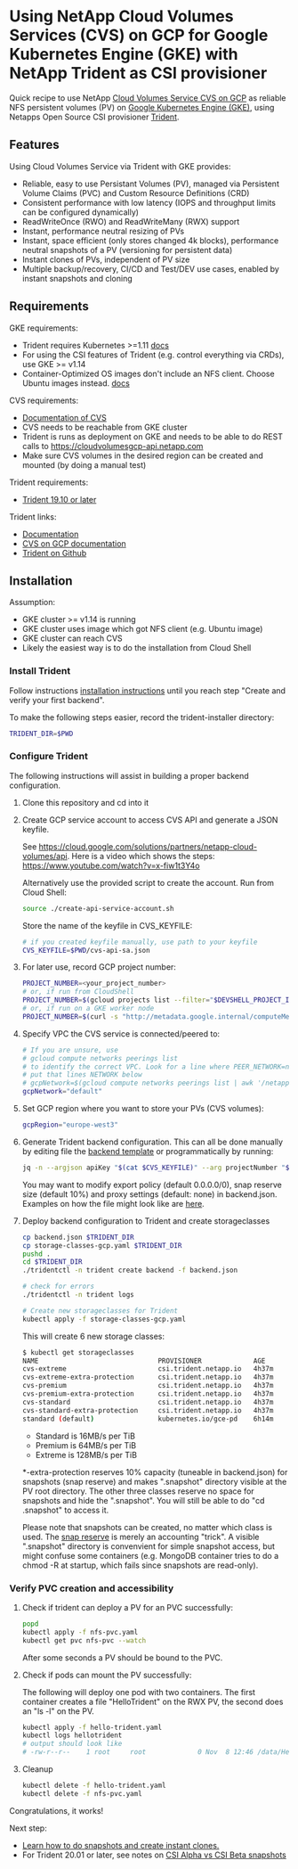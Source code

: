 # Using NetApp Cloud Volumes Services (CVS) on GCP for Google Kubernetes Engine (GKE) with NetApp Trident as CSI provisioner

Quick recipe to use NetApp [Cloud Volumes Service CVS on GCP](https://cloud.netapp.com/cloud-volumes-service-for-gcp) as reliable NFS persistent volumes (PV) on [Google Kubernetes Engine (GKE)](https://cloud.google.com/kubernetes-engine/), using Netapps Open Source CSI provisioner [Trident](https://github.com/NetApp/trident).

## Features
Using Cloud Volumes Service via Trident with GKE provides:
* Reliable, easy to use Persistant Volumes (PV), managed via Persistent Volume Claims (PVC) and Custom Resource Definitions (CRD)
* Consistent performance with low latency (IOPS and throughput limits can be configured dynamically)
* ReadWriteOnce (RWO) and ReadWriteMany (RWX) support
* Instant, performance neutral resizing of PVs
* Instant, space efficient (only stores changed 4k blocks), performance neutral snapshots of a PV (versioning for persistent data)
* Instant clones of PVs, independent of PV size
* Multiple backup/recovery, CI/CD and Test/DEV use cases, enabled by instant snapshots and cloning

## Requirements
GKE requirements:
* Trident requires Kubernetes >=1.11 [docs](https://netapp-trident.readthedocs.io/en/latest/support/requirements.html#supported-frontends-orchestrators)
* For using the CSI features of Trident (e.g. control everything via CRDs), use GKE >= v1.14
* Container-Optimized OS images don't include an NFS client. Choose Ubuntu images instead. [docs](https://cloud.google.com/kubernetes-engine/docs/concepts/node-images)

CVS requirements:
* [Documentation of CVS](https://cloud.google.com/solutions/partners/netapp-cloud-volumes)
* CVS needs to be reachable from GKE cluster
* Trident is runs as deployment on GKE and needs to be able to do REST calls to https://cloudvolumesgcp-api.netapp.com
* Make sure CVS volumes in the desired region can be created and mounted (by doing a manual test)

Trident requirements:
* [Trident 19.10 or later](https://netapp.io/2019/10/30/trident-19-10/)

Trident links:
* [Documentation](https://netapp-trident.readthedocs.io/en/latest/)
* [CVS on GCP documentation](https://netapp-trident.readthedocs.io/en/latest/kubernetes/operations/tasks/backends/cvs_gcp.html)
* [Trident on Github](https://github.com/NetApp/trident)

## Installation

Assumption:
* GKE cluster >= v1.14 is running
* GKE cluster uses image which got NFS client (e.g. Ubuntu image)
* GKE cluster can reach CVS
* Likely the easiest way is to do the installation from Cloud Shell

### Install Trident
Follow instructions [installation instructions](https://netapp-trident.readthedocs.io/en/latest/kubernetes/deploying.html) until you reach step "Create and verify your first backend".

To make the following steps easier, record the trident-installer directory:
```bash
TRIDENT_DIR=$PWD
```

### Configure Trident
The following instructions will assist in building a proper backend configuration.

1. Clone this repository and cd into it
1. Create GCP service account to access CVS API and generate a JSON keyfile.

   See https://cloud.google.com/solutions/partners/netapp-cloud-volumes/api. Here is a video which shows the steps: https://www.youtube.com/watch?v=x-fiw1t3Y4o
   
   Alternatively use the provided script to create the account. Run from Cloud Shell:

    ```bash
    source ./create-api-service-account.sh
    ```
    Store the name of the keyfile in CVS_KEYFILE:
    ```bash
    # if you created keyfile manually, use path to your keyfile
    CVS_KEYFILE=$PWD/cvs-api-sa.json
    ```
1. For later use, record GCP project number:
    ```bash
    PROJECT_NUMBER=<your_project_number>
    # or, if run from CloudShell
    PROJECT_NUMBER=$(gcloud projects list --filter="$DEVSHELL_PROJECT_ID" --format="value(PROJECT_NUMBER)")
    # or, if run on a GKE worker node
    PROJECT_NUMBER=$(curl -s "http://metadata.google.internal/computeMetadata/v1/project/numeric-project-id" -H "Metadata-Flavor: Google")
    ```
1. Specify VPC the CVS service is connected/peered to:
    ```bash
    # If you are unsure, use
    # gcloud compute networks peerings list
    # to identify the correct VPC. Look for a line where PEER_NETWORK=netapp-tenant-vpc and
    # put that lines NETWORK below
    # gcpNetwork=$(gcloud compute networks peerings list | awk '/netapp-tenant-vpc/ {print $2}')
    gcpNetwork="default"
    ```
1. Set GCP region where you want to store your PVs (CVS volumes):
    ```bash
    gcpRegion="europe-west3"
    ```
1. Generate Trident backend configuration. This can all be done manually by editing file the [backend template](./backend-cvs-gcp-advanced-template.json) or programmatically by running:
    ```bash
    jq -n --argjson apiKey "$(cat $CVS_KEYFILE)" --arg projectNumber "$PROJECT_NUMBER" --arg gcpRegion "$gcpRegion" --arg network "$gcpNetwork" -f backend-cvs-gcp-advanced-template.json > backend.json
    ```
    You may want to modify export policy (default 0.0.0.0/0), snap reserve size (default 10%) and proxy settings (default: none) in backend.json. Examples on how the file might look like are [here](https://netapp-trident.readthedocs.io/en/latest/kubernetes/operations/tasks/backends/cvs_gcp.html).

1. Deploy backend configuration to Trident and create storageclasses
    ```bash
    cp backend.json $TRIDENT_DIR
    cp storage-classes-gcp.yaml $TRIDENT_DIR
    pushd .
    cd $TRIDENT_DIR
    ./tridentctl -n trident create backend -f backend.json

    # check for errors
    ./tridentctl -n trident logs

    # Create new storageclasses for Trident
    kubectl apply -f storage-classes-gcp.yaml
    ```
    This will create 6 new storage classes: 
    ```bash
    $ kubectl get storageclasses
    NAME                              PROVISIONER             AGE
    cvs-extreme                       csi.trident.netapp.io   4h37m
    cvs-extreme-extra-protection      csi.trident.netapp.io   4h37m
    cvs-premium                       csi.trident.netapp.io   4h37m
    cvs-premium-extra-protection      csi.trident.netapp.io   4h37m
    cvs-standard                      csi.trident.netapp.io   4h37m
    cvs-standard-extra-protection     csi.trident.netapp.io   4h37m
    standard (default)                kubernetes.io/gce-pd    6h14m
    ```
    * Standard is 16MB/s per TiB
    * Premium is 64MB/s per TiB
    * Extreme is 128MB/s per TiB

    *-extra-protection reserves 10% capacity (tuneable in backend.json) for snapshots (snap reserve) and makes ".snapshot" directory visible at the PV root directory. The other three classes reserve no space for snapshots and hide the ".snapshot". You will still be able to do "cd .snapshot" to access it.

    Please note that snapshots can be created, no matter which class is used. The [snap reserve](https://kb.netapp.com/app/answers/answer_view/a_id/1004547/~/how-does-the-snapshot-reserve-work%3F-) is merely an accounting "trick". A visible ".snapshot" directory is convenvient for simple snapshot access, but might confuse some containers (e.g. MongoDB container tries to do a chmod -R at startup, which fails since snapshots are read-only).

### Verify PVC creation and accessibility
1. Check if trident can deploy a PV for an PVC successfully:
    ```bash
    popd
    kubectl apply -f nfs-pvc.yaml
    kubectl get pvc nfs-pvc --watch
    ```
    After some seconds a PV should be bound to the PVC.

1. Check if pods can mount the PV successfully:

    The following will deploy one pod with two containers. The first container creates a file "HelloTrident" on the RWX PV, the second does an "ls -l" on the PV.
    ```bash
    kubectl apply -f hello-trident.yaml
    kubectl logs hellotrident
    # output should look like
    # -rw-r--r--    1 root     root             0 Nov  8 12:46 /data/HelloTrident
    ``` 
1. Cleanup
    ```bash
    kubectl delete -f hello-trident.yaml
    kubectl delete -f nfs-pvc.yaml
    ``` 

Congratulations, it works!

Next step:
* [Learn how to do snapshots and create instant clones.](https://netapp.io/2019/06/28/on-demand-snapshots-with-csi-trident/)
* For Trident 20.01 or later, see notes on [CSI Alpha vs CSI Beta snapshots](https://netapp.io/2020/01/30/alpha-to-beta-snapshots/)


